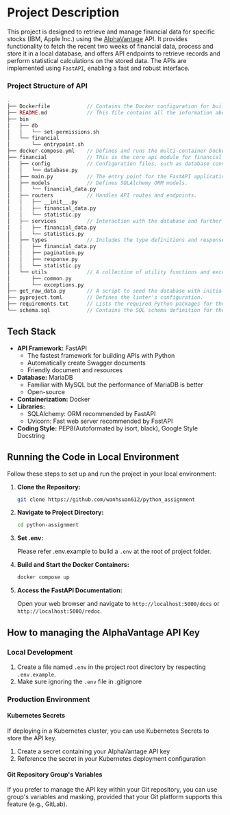# Project Description

This project is designed to retrieve and manage financial data for specific stocks (IBM, Apple Inc.) using the [AlphaVantage](https://www.alphavantage.co/documentation/) API. It provides functionality to fetch the recent two weeks of financial data, process and store it in a local database, and offers API endpoints to retrieve records and perform statistical calculations on the stored data. The APIs are implemented using `FastAPI`, enabling a fast and robust interface.

### Project Structure of API

```php
.
├── Dockerfile            // Contains the Docker configuration for building the project's container.
├── README.md             // This file contains all the information about the project.
├── bin
│   ├── db
│   │   └── set-permissions.sh
│   └── financial
│       └── entrypoint.sh
├── docker-compose.yml    // Defines and runs the multi-container Docker applications.
├── financial             // This is the core api module for financial operations. Inside it, you'll find:
│   ├── config            // Configuration files, such as database connection settings.
│   │   └── database.py
│   ├── main.py           // The entry point for the FastAPI application.
│   ├── models            // Defines SQLAlchemy ORM models.
│   │   └── financial_data.py
│   ├── routers           // Handles API routes and endpoints.
│   │   ├── __init__.py
│   │   ├── financial_data.py
│   │   └── statistic.py
│   ├── services          // Interaction with the database and further calculations on data.
│   │   ├── financial_data.py
│   │   └── statistics.py
│   ├── types             // Includes the type definitions and response schemas for the API.
│   │   ├── financial_data.py
│   │   ├── pagination.py
│   │   ├── response.py
│   │   └── statistic.py
│   └── utils             // A collection of utility functions and exception handling.
│       ├── common.py
│       └── exceptions.py
├── get_raw_data.py       // A script to seed the database with initial data of app.
├── pyproject.toml        // Defines the linter's configuration.
├── requirements.txt      // Lists the required Python packages for the project.
└── schema.sql            // Contains the SQL schema definition for the project
```

## Tech Stack

- **API Framework:** FastAPI
   - The fastest framework for building APIs with Python
   - Automatically create Swagger documents
   - Friendly document and resources
- **Database:** MariaDB
   - Familiar with MySQL but the performance of MariaDB is better
   - Open-source
- **Containerization:** Docker
- **Libraries:**
   - SQLAlchemy: ORM recommended by FastAPI
   - Uvicorn: Fast web server recommended by FastAPI
- **Coding Style:** PEP8(Autoformated by isort, black), Google Style Docstring

## Running the Code in Local Environment

Follow these steps to set up and run the project in your local environment:

1. **Clone the Repository:**
   ```bash
   git clone https://github.com/wanhsuan612/python_assignment
   ```

2. **Navigate to Project Directory:**
   ```bash
   cd python-assignment
   ```
1. **Set .env:**

   Please refer .env.example to build a `.env` at the root of project folder.

3. **Build and Start the Docker Containers:**
   ```bash
   docker compose up
   ```

4. **Access the FastAPI Documentation:**

   Open your web browser and navigate to `http://localhost:5000/docs` or `http://localhost:5000/redoc`.

## How to managing the AlphaVantage API Key


### Local Development

1. Create a file named `.env` in the project root directory by respecting `.env.example`.
2. Make sure ignoring the `.env` file in .gitignore

### Production Environment

#### Kubernetes Secrets

If deploying in a Kubernetes cluster, you can use Kubernetes Secrets to store the API key.

1. Create a secret containing your AlphaVantage API key
2. Reference the secret in your Kubernetes deployment configuration

#### Git Repository Group's Variables

If you prefer to manage the API key within your Git repository, you can use group's variables and masking, provided that your Git platform supports this feature (e.g., GitLab).
